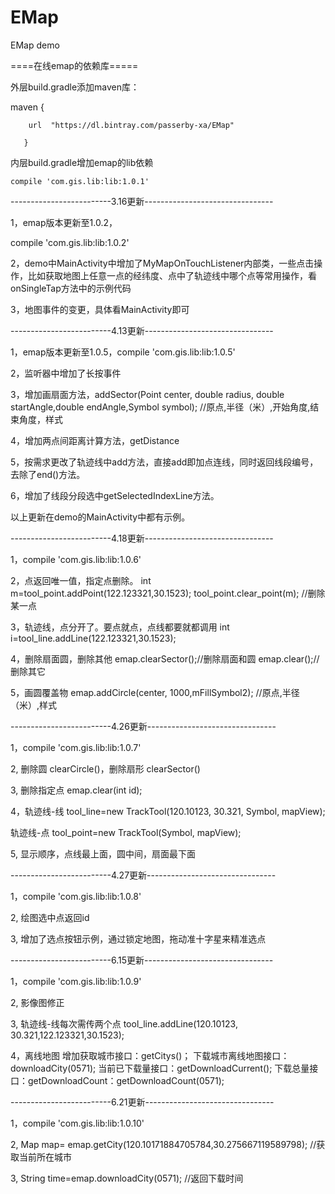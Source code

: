 # EMap
EMap demo

====在线emap的依赖库=====

外层build.gradle添加maven库：


 
 maven {
 
 		url  "https://dl.bintray.com/passerby-xa/EMap"
		
       }
       

内层build.gradle增加emap的lib依赖	  

	compile 'com.gis.lib:lib:1.0.1'   
	
	
-------------------------3.16更新--------------------------------

1，emap版本更新至1.0.2，

compile 'com.gis.lib:lib:1.0.2'

2，demo中MainActivity中增加了MyMapOnTouchListener内部类，一些点击操作，比如获取地图上任意一点的经纬度、点中了轨迹线中哪个点等常用操作，看onSingleTap方法中的示例代码

3，地图事件的变更，具体看MainActivity即可

-------------------------4.13更新--------------------------------

1，emap版本更新至1.0.5，compile 'com.gis.lib:lib:1.0.5'

2，监听器中增加了长按事件

3，增加画扇面方法，addSector(Point center, double radius, double startAngle,double endAngle,Symbol symbol); //原点,半径（米）,开始角度,结束角度，样式

4，增加两点间距离计算方法，getDistance

5，按需求更改了轨迹线中add方法，直接add即加点连线，同时返回线段编号，去除了end()方法。

6，增加了线段分段选中getSelectedIndexLine方法。

以上更新在demo的MainActivity中都有示例。

-------------------------4.18更新--------------------------------

1，compile 'com.gis.lib:lib:1.0.6'

2，点返回唯一值，指定点删除。
int m=tool_point.addPoint(122.123321,30.1523); 
tool_point.clear_point(m); //删除某一点

3，轨迹线，点分开了。要点就点，点线都要就都调用
int i=tool_line.addLine(122.123321,30.1523);

4，删除扇面圆，删除其他
emap.clearSector();//删除扇面和圆
emap.clear();//删除其它

5，画圆覆盖物
emap.addCircle(center, 1000,mFillSymbol2); //原点,半径（米）,样式

-------------------------4.26更新--------------------------------

1，compile 'com.gis.lib:lib:1.0.7'

2, 删除圆 clearCircle()，删除扇形 clearSector()  

3, 删除指定点 emap.clear(int id);

4，轨迹线-线
tool_line=new TrackTool(120.10123, 30.321, Symbol, mapView);   
 
轨迹线-点
tool_point=new TrackTool(Symbol,  mapView);

5, 显示顺序，点线最上面，圆中间，扇面最下面

-------------------------4.27更新--------------------------------

1，compile 'com.gis.lib:lib:1.0.8'

2, 绘图选中点返回id  

3, 增加了选点按钮示例，通过锁定地图，拖动准十字星来精准选点

-------------------------6.15更新--------------------------------

1，compile 'com.gis.lib:lib:1.0.9'

2, 影像图修正  

3, 轨迹线-线每次需传两个点
tool_line.addLine(120.10123, 30.321,122.123321,30.1523);

4，离线地图
	增加获取城市接口：getCitys()；
	下载城市离线地图接口：downloadCity(0571);
	当前已下载量接口：getDownloadCurrent();
    下载总量接口：getDownloadCount：getDownloadCount(0571);
	
-------------------------6.21更新--------------------------------

1，compile 'com.gis.lib:lib:1.0.10'

2, Map map= emap.getCity(120.10171884705784,30.275667119589798); //获取当前所在城市

3, String time=emap.downloadCity(0571); //返回下载时间


